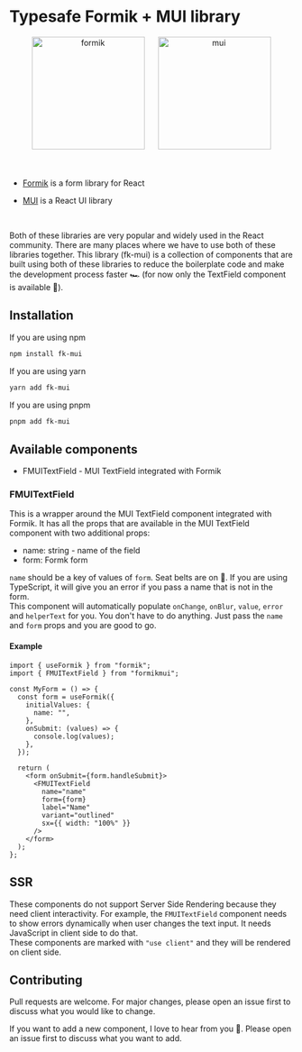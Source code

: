# Typesafe Formik + MUI library

<div align="center">
    <img src="https://user-images.githubusercontent.com/4060187/61057426-4e5a4600-a3c3-11e9-9114-630743e05814.png" alt="formik" width="200px" height="200px" />
    &nbsp;&nbsp;&nbsp;&nbsp;
    <img src="https://camo.githubusercontent.com/f1711f466b9bbd685dafb7e109ee186ff126bb8b100eee77c600cdef7f522640/68747470733a2f2f6d75692e636f6d2f7374617469632f6c6f676f2e737667" alt="mui" width="200px" height="200px" />
</div>
<br />
<br />

- [Formik](https://formik.org/) is a form library for React

- [MUI](https://mui.com/) is a React UI library

<br />

Both of these libraries are very popular and widely used in the React community. There are many places where we have to use both of these libraries together. This library (fk-mui) is a collection of components that are built using both of these libraries to reduce the boilerplate code and make the development process faster 🏎️ (for now only the TextField component is available 🙂).

## Installation

If you are using npm

```bash
npm install fk-mui
```

If you are using yarn

```bash
yarn add fk-mui
```

If you are using pnpm

```bash
pnpm add fk-mui
```

## Available components

- FMUITextField - MUI TextField integrated with Formik

### FMUITextField

This is a wrapper around the MUI TextField component integrated with Formik. It has all the props that are available in the MUI TextField component with two additional props:

- name: string - name of the field
- form: Formk form

`name` should be a key of values of `form`. Seat belts are on 🚗. If you are using TypeScript, it will give you an error if you pass a name that is not in the form.  
This component will automatically populate `onChange`, `onBlur`, `value`, `error` and `helperText` for you. You don't have to do anything. Just pass the `name` and `form` props and you are good to go.

#### Example

```tsx
import { useFormik } from "formik";
import { FMUITextField } from "formikmui";

const MyForm = () => {
  const form = useFormik({
    initialValues: {
      name: "",
    },
    onSubmit: (values) => {
      console.log(values);
    },
  });

  return (
    <form onSubmit={form.handleSubmit}>
      <FMUITextField
        name="name"
        form={form}
        label="Name"
        variant="outlined"
        sx={{ width: "100%" }}
      />
    </form>
  );
};
```

## SSR

These components do not support Server Side Rendering because they need client interactivity. For example, the `FMUITextField` component needs to show errors dynamically when user changes the text input. It needs JavaScript in client side to do that.  
These components are marked with `"use client"` and they will be rendered on client side.

## Contributing

Pull requests are welcome. For major changes, please open an issue first to discuss what you would like to change.

If you want to add a new component, I love to hear from you 💖. Please open an issue first to discuss what you want to add.
